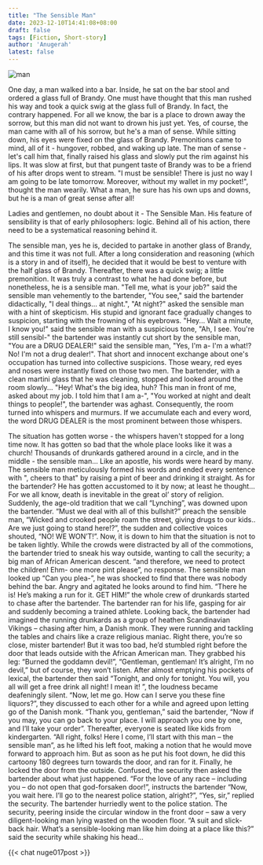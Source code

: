 ```yaml
---
title: "The Sensible Man"
date: 2023-12-10T14:41:08+08:00
draft: false
tags: [Fiction, Short-story]
author: 'Anugerah'
latest: false
---
```

![man](/man.png#center)

One day, a man walked into a bar. Inside, he sat on the bar stool and ordered a glass full of Brandy. One must have thought that this man rushed his way and took a quick swig at the glass full of Brandy. In fact, the contrary happened. For all we know, the bar is a place to drown away the sorrow, but this man did not want to drown his just yet. Yes, of course, the man came with all of his sorrow, but he's a man of sense. While sitting down, his eyes were fixed on the glass of Brandy. Premonitions came to mind, all of it - hungover, robbed, and waking up late. The man of sense - let's call him that, finally raised his glass and slowly put the rim against his lips. It was slow at first, but that pungent taste of Brandy was to be a friend of his after drops went to stream. "I must be sensible! There is just no way I am going to be late tomorrow. Moreover, without my wallet in my pocket!", thought the man wearily. What a man, he sure has his own ups and downs, but he is a man of great sense after all!


Ladies and gentlemen, no doubt about it - The Sensible Man. His feature of sensibility is that of early philosophers: logic. Behind all of his action, there need to be a systematical reasoning behind it.

The sensible man, yes he is, decided to partake in another glass of Brandy, and this time it was not full. After a long consideration and reasoning (which is a story in and of itself), he decided that it would be best to venture with the half glass of Brandy. Thereafter, there was a quick swig; a little premonition. It was truly a contrast to what he had done before, but nonetheless, he is a sensible man. "Tell me, what is your job?" said the sensible man vehemently to the bartender, "You see," said the bartender didactically, "I deal things... at night.", "At night?" asked the sensible man with a hint of skepticism. His stupid and ignorant face gradually changes to suspicion, starting with the frowning of his eyebrows. "Hey... Wait a minute, I know you!" said the sensible man with a suspicious tone, "Ah, I see. You're still sensibl-" the bartender was instantly cut short by the sensible man, "You are a DRUG DEALER!" said the sensible man, "Yes, I'm a- I'm a what!? No! I'm not a drug dealer!". That short and innocent exchange about one's occupation has turned into collective suspicions. Those weary, red eyes and noses were instantly fixed on those two men. The bartender, with a clean martini glass that he was cleaning, stopped and looked around the room slowly... "Hey! What's the big idea, huh? This man in front of me, asked about my job. I told him that I am a-", "You worked at night and dealt things to people!", the bartender was aghast. Consequently, the room turned into whispers and murmurs. If we accumulate each and every word, the word DRUG DEALER is the most prominent between those whispers.

The situation has gotten worse - the whispers haven't stopped for a long time now. It has gotten so bad that the whole place looks like it was a church! Thousands of drunkards gathered around in a circle, and in the middle - the sensible man... Like an apostle, his words were heard by many. The sensible man meticulously formed his words and ended every sentence with ", cheers to that" by raising a pint of beer and drinking it straight. As for the bartender? He has gotten accustomed to it by now; at least he thought... For we all know, death is inevitable in the great ol’ story of religion. Suddenly, the age-old tradition that we call “Lynching”, was downed upon the bartender. “Must we deal with all of this bullshit?” preach the sensible man, “Wicked and crooked people roam the street, giving drugs to our kids.. Are we just going to stand here!?”, the sudden and collective voices shouted, “NO! WE WON’T!”. Now, it is down to him that the situation is not to be taken lightly. While the crowds were distracted by all of the commotions, the bartender tried to sneak his way outside, wanting to call the security; a big man of African American descent. “and therefore, we need to protect the children! Ehm- one more pint please”, no response. The sensible man looked up “Can you plea-”, he was shocked to find that there was nobody behind the bar. Angry and agitated he looks around to find him. “There he is! He’s making a run for it. GET HIM!” the whole crew of drunkards started to chase after the bartender. The bartender ran for his life, gasping for air and suddenly becoming a trained athlete. Looking back, the bartender had imagined the running drunkards as a group of heathen Scandinavian Vikings – chasing after him, a Danish monk. They were running and tackling the tables and chairs like a craze religious maniac. Right there, you’re so close, mister bartender! But it was too bad, he’d stumbled right before the door that leads outside with the African American man. They grabbed his leg: “Burned the goddamn devil!”, “Gentleman, gentleman! It’s alright, I’m no devil,” but of course, they won’t listen. After almost emptying his pockets of lexical, the bartender then said “Tonight, and only for tonight. You will, you all will get a free drink all night! I mean it! ”, the loudness became deafeningly silent. “Now, let me go. How can I serve you these fine liquors?”, they discussed to each other for a while and agreed upon letting go of the Danish monk. “Thank you, gentleman,” said the bartender, “Now if you may, you can go back to your place. I will approach you one by one, and I’ll take your order”. Thereafter, everyone is seated like kids from kindergarten. “All right, folks! Here I come, I’ll start with this man – the sensible man”, as he lifted his left foot, making a notion that he would move forward to approach him. But as soon as he put his foot down, he did this cartoony 180 degrees turn towards the door, and ran for it. Finally, he locked the door from the outside. Confused, the security then asked the bartender about what just happened. “For the love of any race – including you – do not open that god-forsaken door!”, instructs the bartender “Now, you wait here. I’ll go to the nearest police station, alright?”, “Yes, sir,” replied the security. The bartender hurriedly went to the police station. The security, peering inside the circular window in the front door – saw a very diligent-looking man lying wasted on the wooden floor. “A suit and slick-back hair. What’s a sensible-looking man like him doing at a place like this?” said the security while shaking his head...

{{< chat nuge017post >}}